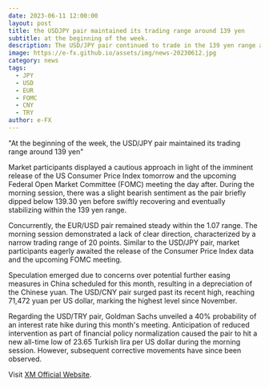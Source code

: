 ```yaml
---
date: 2023-06-11 12:00:00
layout: post
title: the USDJPY pair maintained its trading range around 139 yen
subtitle: at the beginning of the week.
description: The USD/JPY pair continued to trade in the 139 yen range at the beginning of the week.
image: https://e-fx.github.io/assets/img/news-20230612.jpg
category: news
tags:
  - JPY
  - USD
  - EUR
  - FOMC
  - CNY
  - TRY
author: e-FX
---
```


"At the beginning of the week, the USD/JPY pair maintained its trading range around 139 yen"

Market participants displayed a cautious approach in light of the imminent release of the US Consumer Price Index tomorrow and the upcoming Federal Open Market Committee (FOMC) meeting the day after. During the morning session, there was a slight bearish sentiment as the pair briefly dipped below 139.30 yen before swiftly recovering and eventually stabilizing within the 139 yen range.

Concurrently, the EUR/USD pair remained steady within the 1.07 range. The morning session demonstrated a lack of clear direction, characterized by a narrow trading range of 20 points. Similar to the USD/JPY pair, market participants eagerly awaited the release of the Consumer Price Index data and the upcoming FOMC meeting.

Speculation emerged due to concerns over potential further easing measures in China scheduled for this month, resulting in a depreciation of the Chinese yuan. The USD/CNY pair surged past its recent high, reaching 71,472 yuan per US dollar, marking the highest level since November.

Regarding the USD/TRY pair, Goldman Sachs unveiled a 40% probability of an interest rate hike during this month's meeting. Anticipation of reduced intervention as part of financial policy normalization caused the pair to hit a new all-time low of 23.65 Turkish lira per US dollar during the morning session. However, subsequent corrective movements have since been observed.


Visit [XM Official Website](https://clicks.pipaffiliates.com/c?c=550036&l=en&p=0).